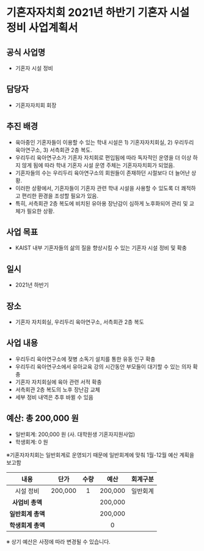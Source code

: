 기혼자자치회 2021년 하반기 기혼자 시설 정비 사업계획서
===

## 공식 사업명
- 기혼자 시설 정비

## 담당자
- 기혼자자치회 회장

## 추진 배경
- 육아중인 기혼자들이 이용할 수 있는 학내 시설은 1) 기혼자자치회실, 2) 우리두리 육아연구소, 3) 서측회관 2층 복도.
- 우리두리 육아연구소가 기혼자 자치회로 편입됨에 따라 독자적인 운영을 더 이상 하지 않게 됨에 따라 학내 기혼자 시설 운영 주체는 기혼자자치회가 되었음.
- 기혼자들의 수는 우리두리 육아연구소의 회원들이 존재하던 시절보다 더 늘어난 상황.
- 이러한 상황에서, 기혼자들이 기혼자 관련 학내 시설을 사용할 수 있도록 더 쾌적하고 편리한 환경을 조성할 필요가 있음.
- 특히, 서측회관 2층 복도에 비치된 유아용 장난감이 심하게 노후화되어 관리 및 교체가 필요한 상황.



## 사업 목표
- KAIST 내부 기혼자들의 삶의 질을 향상시킬 수 있는 기혼자 시설 정비 및 확충

## 일시
- 2021년 하반기

## 장소
- 기혼자 자치회실, 우리두리 육아연구소, 서측회관 2층 복도

## 사업 내용
- 우리두리 육아연구소에 젖병 소독기 설치를 통한 유동 인구 확충
- 우리두리 육아연구소에서 유아교육 강의 시간동안 부모들이 대기할 수 있는 의자 확충
- 기혼자 자치회실에 육아 관련 서적 확충
- 서측회관 2층 복도의 노후 장난감 교체
- 세부 정비 내역은 추후 바뀔 수 있음


## 예산: 총 200,000 원
- 일반회계: 200,000 원 (사. 대학원생 기혼자지원사업)
- 학생회계: 0 원 

※기혼자자치회는 일반회계로 운영되기 때문에 일반회계에 맞춰 1월-12월 예산 계획을 보고함

| **내용** | **단가** | **수량** | **예산** | **회계구분** | 
|:---:|:---:|:---:|:---:|:---:| 
|   시설 정비  |   200,000  |   1  |   200,000  |   일반회계  |
| **사업비 총액** |  |  |  200,000 | |
| **일반회계 총액** |  |  | 200,000 | |
| **학생회계 총액** |  |  | 0 | |

※ 상기 예산은 사정에 따라 변경될 수 있습니다.

